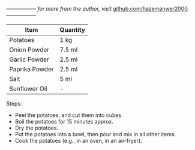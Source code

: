 ──────── *for more from the author, visit* [github.com/hazemanwer2000](https://github.com/hazemanwer2000). ────────

| Item           | Quantity |
| -------------- | -------- |
| Potatoes       | 1 kg     |
| Onion Powder   | 7.5 ml   |
| Garlic Powder  | 2.5 ml   |
| Paprika Powder | 2.5 ml   |
| Salt           | 5 ml     |
| Sunflower Oil  | -        |

Steps:
* Peel the potatoes, and cut them into cubes.
* Boil the potatoes for 15 minutes approx.
* Dry the potatoes.
* Put the potatoes into a bowl, then pour and mix in all other items.
* Cook the potatoes (e.g., in an oven, in an air-fryer).